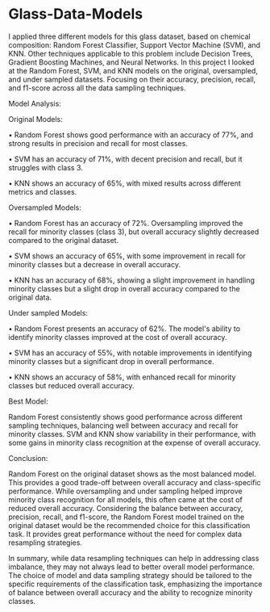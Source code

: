 # Glass-Data-Models
I applied three different models for this glass dataset, based on chemical composition: Random Forest Classifier, Support Vector Machine (SVM), and KNN. Other techniques applicable to this problem include Decision Trees, Gradient Boosting Machines, and Neural Networks.
In this project I looked at the Random Forest, SVM, and KNN models on the original, oversampled, and under sampled datasets. Focusing on their accuracy, precision, recall, and f1-score across all the data sampling techniques.

Model Analysis:

Original Models:

•	Random Forest shows good performance with an accuracy of 77%, and strong results in precision and recall for most classes.

•	SVM has an accuracy of 71%, with decent precision and recall, but it struggles with class 3.

•	KNN shows an accuracy of 65%, with mixed results across different metrics and classes.

 
Oversampled Models:

•	Random Forest has an accuracy of 72%. Oversampling improved the recall for minority classes (class 3), but overall accuracy slightly decreased compared to the original dataset.

•	SVM shows an accuracy of 65%, with some improvement in recall for minority classes but a decrease in overall accuracy.

•	KNN has an accuracy of 68%, showing a slight improvement in handling minority classes but a slight drop in overall accuracy compared to the original data.

 
Under sampled Models:

•	Random Forest presents an accuracy of 62%. The model's ability to identify minority classes improved at the cost of overall accuracy.

•	SVM has an accuracy of 55%, with notable improvements in identifying minority classes but a significant drop in overall performance.

•	KNN shows an accuracy of 58%, with enhanced recall for minority classes but reduced overall accuracy.

 
Best Model:

Random Forest consistently shows good performance across different sampling techniques, balancing well between accuracy and recall for minority classes. SVM and KNN show variability in their performance, with some gains in minority class recognition at the expense of overall accuracy.
 


Conclusion:

Random Forest on the original dataset shows as the most balanced model. This provides a good trade-off between overall accuracy and class-specific performance. While oversampling and under sampling helped improve minority class recognition for all models, this often came at the cost of reduced overall accuracy. Considering the balance between accuracy, precision, recall, and f1-score, the Random Forest model trained on the original dataset would be the recommended choice for this classification task. It provides great performance without the need for complex data resampling strategies.
 
In summary, while data resampling techniques can help in addressing class imbalance, they may not always lead to better overall model performance. The choice of model and data sampling strategy should be tailored to the specific requirements of the classification task, emphasizing the importance of balance between overall accuracy and the ability to recognize minority classes.
